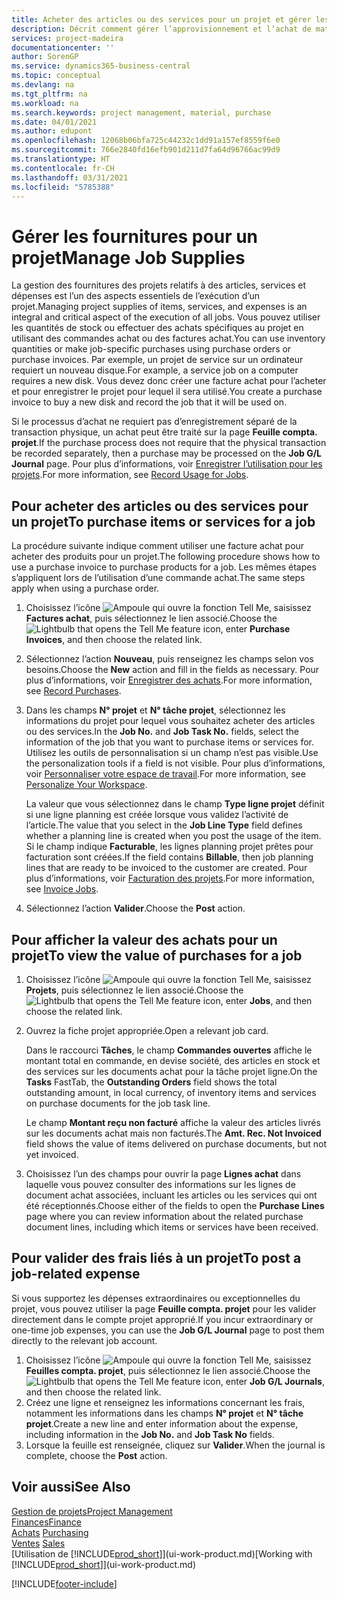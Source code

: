 ```yaml
---
title: Acheter des articles ou des services pour un projet et gérer les fournitures| Microsoft Docs
description: Décrit comment gérer l’approvisionnement et l’achat de matériel et de services pour les projets.
services: project-madeira
documentationcenter: ''
author: SorenGP
ms.service: dynamics365-business-central
ms.topic: conceptual
ms.devlang: na
ms.tgt_pltfrm: na
ms.workload: na
ms.search.keywords: project management, material, purchase
ms.date: 04/01/2021
ms.author: edupont
ms.openlocfilehash: 12068b06bfa725c44232c1dd91a157ef8559f6e0
ms.sourcegitcommit: 766e2840fd16efb901d211d7fa64d96766ac99d9
ms.translationtype: HT
ms.contentlocale: fr-CH
ms.lasthandoff: 03/31/2021
ms.locfileid: "5785388"
---
```

# <a name="manage-job-supplies"></a><span data-ttu-id="39dfd-103">Gérer les fournitures pour un projet</span><span class="sxs-lookup"><span data-stu-id="39dfd-103">Manage Job Supplies</span></span>
<span data-ttu-id="39dfd-104">La gestion des fournitures des projets relatifs à des articles, services et dépenses est l’un des aspects essentiels de l’exécution d’un projet.</span><span class="sxs-lookup"><span data-stu-id="39dfd-104">Managing project supplies of items, services, and expenses is an integral and critical aspect of the execution of all jobs.</span></span> <span data-ttu-id="39dfd-105">Vous pouvez utiliser les quantités de stock ou effectuer des achats spécifiques au projet en utilisant des commandes achat ou des factures achat.</span><span class="sxs-lookup"><span data-stu-id="39dfd-105">You can use inventory quantities or make job-specific purchases using purchase orders or purchase invoices.</span></span> <span data-ttu-id="39dfd-106">Par exemple, un projet de service sur un ordinateur requiert un nouveau disque.</span><span class="sxs-lookup"><span data-stu-id="39dfd-106">For example, a service job on a computer requires a new disk.</span></span> <span data-ttu-id="39dfd-107">Vous devez donc créer une facture achat pour l’acheter et pour enregistrer le projet pour lequel il sera utilisé.</span><span class="sxs-lookup"><span data-stu-id="39dfd-107">You create a purchase invoice to buy a new disk and record the job that it will be used on.</span></span>

<span data-ttu-id="39dfd-108">Si le processus d’achat ne requiert pas d’enregistrement séparé de la transaction physique, un achat peut être traité sur la page **Feuille compta. projet**.</span><span class="sxs-lookup"><span data-stu-id="39dfd-108">If the purchase process does not require that the physical transaction be recorded separately, then a purchase may be processed on the **Job G/L Journal** page.</span></span> <span data-ttu-id="39dfd-109">Pour plus d’informations, voir [Enregistrer l’utilisation pour les projets](projects-how-record-job-usage.md).</span><span class="sxs-lookup"><span data-stu-id="39dfd-109">For more information, see [Record Usage for Jobs](projects-how-record-job-usage.md).</span></span>

## <a name="to-purchase-items-or-services-for-a-job"></a><span data-ttu-id="39dfd-110">Pour acheter des articles ou des services pour un projet</span><span class="sxs-lookup"><span data-stu-id="39dfd-110">To purchase items or services for a job</span></span>
<span data-ttu-id="39dfd-111">La procédure suivante indique comment utiliser une facture achat pour acheter des produits pour un projet.</span><span class="sxs-lookup"><span data-stu-id="39dfd-111">The following procedure shows how to use a purchase invoice to purchase products for a job.</span></span> <span data-ttu-id="39dfd-112">Les mêmes étapes s’appliquent lors de l’utilisation d’une commande achat.</span><span class="sxs-lookup"><span data-stu-id="39dfd-112">The same steps apply when using a purchase order.</span></span>  

1. <span data-ttu-id="39dfd-113">Choisissez l’icône ![Ampoule qui ouvre la fonction Tell Me](media/ui-search/search_small.png "Dites-moi ce que vous voulez faire"), saisissez **Factures achat**, puis sélectionnez le lien associé.</span><span class="sxs-lookup"><span data-stu-id="39dfd-113">Choose the ![Lightbulb that opens the Tell Me feature](media/ui-search/search_small.png "Tell me what you want to do") icon, enter **Purchase Invoices**, and then choose the related link.</span></span>  
2. <span data-ttu-id="39dfd-114">Sélectionnez l’action **Nouveau**, puis renseignez les champs selon vos besoins.</span><span class="sxs-lookup"><span data-stu-id="39dfd-114">Choose the **New** action and fill in the fields as necessary.</span></span> <span data-ttu-id="39dfd-115">Pour plus d’informations, voir [Enregistrer des achats](purchasing-how-record-purchases.md).</span><span class="sxs-lookup"><span data-stu-id="39dfd-115">For more information, see [Record Purchases](purchasing-how-record-purchases.md).</span></span>
3. <span data-ttu-id="39dfd-116">Dans les champs **N° projet** et **N° tâche projet**, sélectionnez les informations du projet pour lequel vous souhaitez acheter des articles ou des services.</span><span class="sxs-lookup"><span data-stu-id="39dfd-116">In the **Job No.** and **Job Task No.** fields, select the information of the job that you want to purchase items or services for.</span></span> <span data-ttu-id="39dfd-117">Utilisez les outils de personnalisation si un champ n’est pas visible.</span><span class="sxs-lookup"><span data-stu-id="39dfd-117">Use the personalization tools if a field is not visible.</span></span> <span data-ttu-id="39dfd-118">Pour plus d’informations, voir [Personnaliser votre espace de travail](ui-personalization-user.md).</span><span class="sxs-lookup"><span data-stu-id="39dfd-118">For more information, see [Personalize Your Workspace](ui-personalization-user.md).</span></span>

    <span data-ttu-id="39dfd-119">La valeur que vous sélectionnez dans le champ **Type ligne projet** définit si une ligne planning est créée lorsque vous validez l’activité de l’article.</span><span class="sxs-lookup"><span data-stu-id="39dfd-119">The value that you select in the **Job Line Type** field defines whether a planning line is created when you post the usage of the item.</span></span> <span data-ttu-id="39dfd-120">Si le champ indique **Facturable**, les lignes planning projet prêtes pour facturation sont créées.</span><span class="sxs-lookup"><span data-stu-id="39dfd-120">If the field contains **Billable**, then job planning lines that are ready to be invoiced to the customer are created.</span></span> <span data-ttu-id="39dfd-121">Pour plus d’informations, voir [Facturation des projets](projects-how-invoice-jobs.md).</span><span class="sxs-lookup"><span data-stu-id="39dfd-121">For more information, see [Invoice Jobs](projects-how-invoice-jobs.md).</span></span>
4. <span data-ttu-id="39dfd-122">Sélectionnez l’action **Valider**.</span><span class="sxs-lookup"><span data-stu-id="39dfd-122">Choose the **Post** action.</span></span>

## <a name="to-view-the-value-of-purchases-for-a-job"></a><span data-ttu-id="39dfd-123">Pour afficher la valeur des achats pour un projet</span><span class="sxs-lookup"><span data-stu-id="39dfd-123">To view the value of purchases for a job</span></span>
1. <span data-ttu-id="39dfd-124">Choisissez l’icône ![Ampoule qui ouvre la fonction Tell Me](media/ui-search/search_small.png "Dites-moi ce que vous voulez faire"), saisissez **Projets**, puis sélectionnez le lien associé.</span><span class="sxs-lookup"><span data-stu-id="39dfd-124">Choose the ![Lightbulb that opens the Tell Me feature](media/ui-search/search_small.png "Tell me what you want to do") icon, enter **Jobs**, and then choose the related link.</span></span>
2. <span data-ttu-id="39dfd-125">Ouvrez la fiche projet appropriée.</span><span class="sxs-lookup"><span data-stu-id="39dfd-125">Open a relevant job card.</span></span>

    <span data-ttu-id="39dfd-126">Dans le raccourci **Tâches**, le champ **Commandes ouvertes** affiche le montant total en commande, en devise société, des articles en stock et des services sur les documents achat pour la tâche projet ligne.</span><span class="sxs-lookup"><span data-stu-id="39dfd-126">On the **Tasks** FastTab, the **Outstanding Orders** field shows the total outstanding amount, in local currency, of inventory items and services on purchase documents for the job task line.</span></span>  

    <span data-ttu-id="39dfd-127">Le champ **Montant reçu non facturé** affiche la valeur des articles livrés sur les documents achat mais non facturés.</span><span class="sxs-lookup"><span data-stu-id="39dfd-127">The **Amt. Rec. Not Invoiced** field shows the value of items delivered on purchase documents, but not yet invoiced.</span></span>  
3. <span data-ttu-id="39dfd-128">Choisissez l’un des champs pour ouvrir la page **Lignes achat** dans laquelle vous pouvez consulter des informations sur les lignes de document achat associées, incluant les articles ou les services qui ont été réceptionnés.</span><span class="sxs-lookup"><span data-stu-id="39dfd-128">Choose either of the fields to open the **Purchase Lines** page where you can review information about the related purchase document lines, including which items or services have been received.</span></span>

## <a name="to-post-a-job-related-expense"></a><span data-ttu-id="39dfd-129">Pour valider des frais liés à un projet</span><span class="sxs-lookup"><span data-stu-id="39dfd-129">To post a job-related expense</span></span>
<span data-ttu-id="39dfd-130">Si vous supportez les dépenses extraordinaires ou exceptionnelles du projet, vous pouvez utiliser la page **Feuille compta. projet** pour les valider directement dans le compte projet approprié.</span><span class="sxs-lookup"><span data-stu-id="39dfd-130">If you incur extraordinary or one-time job expenses, you can use the **Job G/L Journal** page to post them directly to the relevant job account.</span></span>

1. <span data-ttu-id="39dfd-131">Choisissez l’icône ![Ampoule qui ouvre la fonction Tell Me](media/ui-search/search_small.png "Dites-moi ce que vous voulez faire"), saisissez **Feuilles compta. projet**, puis sélectionnez le lien associé.</span><span class="sxs-lookup"><span data-stu-id="39dfd-131">Choose the ![Lightbulb that opens the Tell Me feature](media/ui-search/search_small.png "Tell me what you want to do") icon, enter **Job G/L Journals**, and then choose the related link.</span></span>  
2. <span data-ttu-id="39dfd-132">Créez une ligne et renseignez les informations concernant les frais, notamment les informations dans les champs **N° projet** et **N° tâche projet**.</span><span class="sxs-lookup"><span data-stu-id="39dfd-132">Create a new line and enter information about the expense, including information in the **Job No.** and **Job Task No** fields.</span></span>  
3. <span data-ttu-id="39dfd-133">Lorsque la feuille est renseignée, cliquez sur **Valider**.</span><span class="sxs-lookup"><span data-stu-id="39dfd-133">When the journal is complete, choose the **Post** action.</span></span>

## <a name="see-also"></a><span data-ttu-id="39dfd-134">Voir aussi</span><span class="sxs-lookup"><span data-stu-id="39dfd-134">See Also</span></span>
[<span data-ttu-id="39dfd-135">Gestion de projets</span><span class="sxs-lookup"><span data-stu-id="39dfd-135">Project Management</span></span>](projects-manage-projects.md)  
[<span data-ttu-id="39dfd-136">Finances</span><span class="sxs-lookup"><span data-stu-id="39dfd-136">Finance</span></span>](finance.md)  
<span data-ttu-id="39dfd-137">[Achats](purchasing-manage-purchasing.md)       </span><span class="sxs-lookup"><span data-stu-id="39dfd-137">[Purchasing](purchasing-manage-purchasing.md)       </span></span>  
<span data-ttu-id="39dfd-138">[Ventes](sales-manage-sales.md)    </span><span class="sxs-lookup"><span data-stu-id="39dfd-138">[Sales](sales-manage-sales.md)    </span></span>  
<span data-ttu-id="39dfd-139">[Utilisation de [!INCLUDE[prod_short](includes/prod_short.md)]](ui-work-product.md)</span><span class="sxs-lookup"><span data-stu-id="39dfd-139">[Working with [!INCLUDE[prod_short](includes/prod_short.md)]](ui-work-product.md)</span></span>  


[!INCLUDE[footer-include](includes/footer-banner.md)]